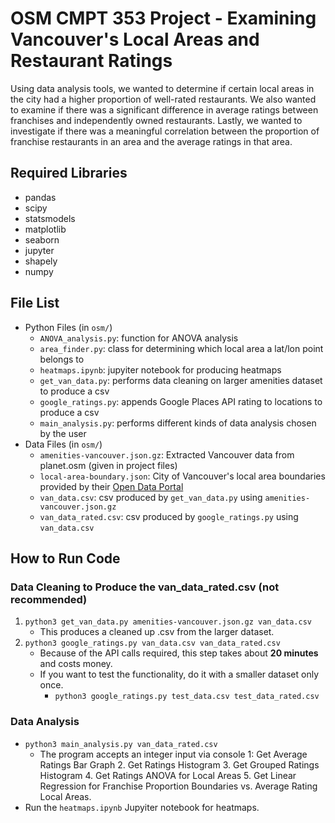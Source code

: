 # OSM CMPT 353 Project - Examining Vancouver's Local Areas and Restaurant Ratings
Using data analysis tools, we wanted to determine if certain local areas in the city had a higher proportion of well-rated restaurants. We also wanted to examine if there was a significant difference in average ratings between franchises and independently owned restaurants. Lastly, we wanted to investigate if there was a meaningful correlation between the proportion of franchise restaurants in an area and the average ratings in that area.

## Required Libraries
- pandas
- scipy
- statsmodels
- matplotlib
- seaborn
- jupyter
- shapely
- numpy

## File List
- Python Files (in `osm/`)
    + `ANOVA_analysis.py`: function for ANOVA analysis
    + `area_finder.py`: class for determining which local area a lat/lon point belongs to
    + `heatmaps.ipynb`: jupyiter notebook for producing heatmaps
    + `get_van_data.py`: performs data cleaning on larger amenities dataset to produce a csv
    + `google_ratings.py`: appends Google Places API rating to locations to produce a csv
    + `main_analysis.py`: performs different kinds of data analysis chosen by the user
- Data Files (in `osm/`)
    + `amenities-vancouver.json.gz`: Extracted Vancouver data from planet.osm (given in project files)
    + `local-area-boundary.json`: City of Vancouver's local area boundaries provided by their [Open Data Portal](https://opendata.vancouver.ca/explore/dataset/local-area-boundary/information/)
    + `van_data.csv`: csv produced by `get_van_data.py` using `amenities-vancouver.json.gz`
    + `van_data_rated.csv`: csv produced by `google_ratings.py` using `van_data.csv`


## How to Run Code
### Data Cleaning to Produce the van_data_rated.csv (not recommended)
1. `python3 get_van_data.py amenities-vancouver.json.gz van_data.csv`
    + This produces a cleaned up .csv from the larger dataset.
2. `python3 google_ratings.py van_data.csv van_data_rated.csv`
    + Because of the API calls required, this step takes about <b>20 minutes</b> and costs money.
    + If you want to test the functionality, do it with a smaller dataset only once.
        * `python3 google_ratings.py test_data.csv test_data_rated.csv`

### Data Analysis
- `python3 main_analysis.py van_data_rated.csv`
    + The program accepts an integer input via console
        1: Get Average Ratings Bar Graph
        2. Get Ratings Histogram
        3. Get Grouped Ratings Histogram
        4. Get Ratings ANOVA for Local Areas
        5. Get Linear Regression for Franchise Proportion Boundaries vs. Average Rating Local Areas.
- Run the `heatmaps.ipynb` Jupyiter notebook for heatmaps. 